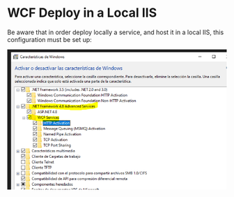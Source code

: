 # WCF Deploy in a Local IIS
Be aware that in order deploy locally a service, and host it in a local IIS, this configuration must be set up:

![Windows Features set up](img/Windows-Setup.PNG)

